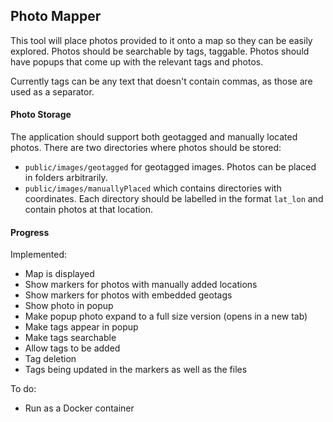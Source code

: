 ## Photo Mapper

This tool will place photos provided to it onto a map so they can be easily
explored. Photos should be searchable by tags, taggable. Photos should have
popups that come up with the relevant tags and photos. 

Currently tags can be any text that doesn't contain commas, as those are used 
as a separator.


#### Photo Storage

The application should support both geotagged and manually located photos.
There are two directories where photos should be stored:
   * `public/images/geotagged` for geotagged images. Photos can be placed in
     folders arbitrarily.
   * `public/images/manuallyPlaced` which contains directories with coordinates.
     Each directory should be labelled in the format `lat_lon` and contain
     photos at that location. 

#### Progress

Implemented:
   * Map is displayed
   * Show markers for photos with manually added locations
   * Show markers for photos with embedded geotags
   * Show photo in popup
   * Make popup photo expand to a full size version (opens in a new tab)
   * Make tags appear in popup
   * Make tags searchable
   * Allow tags to be added 
   * Tag deletion
   * Tags being updated in the markers as well as the files

To do:
   * Run as a Docker container

